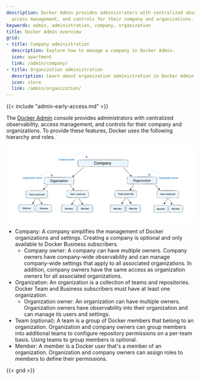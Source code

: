 ```yaml
---
description: Docker Admin provides administrators with centralized observability,
  access management, and controls for their company and organizations.
keywords: admin, administration, company, organization
title: Docker Admin overview
grid:
- title: Company administration
  description: Explore how to manage a company in Docker Admin.
  icon: apartment
  link: /admin/company/
- title: Organization administration
  description: Learn about organization administration in Docker Admin.
  icon: store
  link: /admin/organization/
---
```


{{< include "admin-early-access.md" >}}

The [Docker Admin](https://admin.docker.com) console provides administrators with centralized observability, access management, and controls for their company and organizations. To provide these features, Docker uses the following hierarchy and roles.

![Docker hierarchy](./images/docker-admin-structure.png)

- Company: A company simplifies the management of Docker organizations and settings. Creating a company is optional and only available to Docker Business subscribers.
  - Company owner: A company can have multiple owners. Company owners have company-wide observability and can manage company-wide settings that apply to all associated organizations. In addition, company owners have the same access as organization owners for all associated organizations.
- Organization: An organization is a collection of teams and repositories. Docker Team and Business subscribers must have at least one organization.
  - Organization owner: An organization can have multiple owners. Organization owners have observability into their organization and can manage its users and settings.
- Team (optional): A team is a group of Docker members that belong to an organization. Organization and company owners can group members into additional teams to configure repository permissions on a per-team basis. Using teams to group members is optional.
- Member: A member is a Docker user that's a member of an organization. Organization and company owners can assign roles to members to define their permissions.

{{< grid >}}
